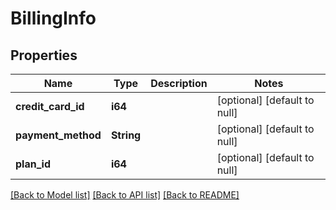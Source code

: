 # BillingInfo

## Properties
Name | Type | Description | Notes
------------ | ------------- | ------------- | -------------
**credit_card_id** | **i64** |  | [optional] [default to null]
**payment_method** | **String** |  | [optional] [default to null]
**plan_id** | **i64** |  | [optional] [default to null]

[[Back to Model list]](../README.md#documentation-for-models) [[Back to API list]](../README.md#documentation-for-api-endpoints) [[Back to README]](../README.md)


